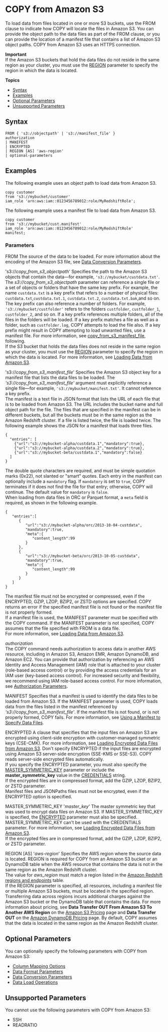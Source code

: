 # COPY from Amazon S3<a name="copy-parameters-data-source-s3"></a>

To load data from files located in one or more S3 buckets, use the FROM clause to indicate how COPY will locate the files in Amazon S3\. You can provide the object path to the data files as part of the FROM clause, or you can provide the location of a manifest file that contains a list of Amazon S3 object paths\. COPY from Amazon S3 uses an HTTPS connection\. 

**Important**  
If the Amazon S3 buckets that hold the data files do not reside in the same region as your cluster, you must use the [REGION](#copy-region) parameter to specify the region in which the data is located\. 

**Topics**
+ [Syntax](#copy-parameters-data-source-s3-syntax)
+ [Examples](#copy-parameters-data-source-s3-examples)
+ [Optional Parameters](#copy-parameters-data-source-s3-optional-parms)
+ [Unsupported Parameters](#copy-parameters-data-source-s3-unsupported-parms)

## Syntax<a name="copy-parameters-data-source-s3-syntax"></a>

```
FROM { 's3://objectpath' | 's3://manifest_file' }
authorization
| MANIFEST
| ENCRYPTED
| REGION [AS] 'aws-region'
| optional-parameters
```

## Examples<a name="copy-parameters-data-source-s3-examples"></a>

The following example uses an object path to load data from Amazon S3\. 

```
copy customer
from 's3://mybucket/customer' 
iam_role 'arn:aws:iam::0123456789012:role/MyRedshiftRole';
```

The following example uses a manifest file to load data from Amazon S3\. 

```
copy customer
from 's3://mybucket/cust.manifest' 
iam_role 'arn:aws:iam::0123456789012:role/MyRedshiftRole'
manifest;
```

### Parameters<a name="copy-parameters-data-source-s3-parameters"></a>

FROM  <a name="copy-parameters-from"></a>
The source of the data to be loaded\. For more information about the encoding of the Amazon S3 file, see [Data Conversion Parameters](copy-parameters-data-conversion.md)\.

's3://*copy\_from\_s3\_objectpath*'   <a name="copy-s3-objectpath"></a>
Specifies the path to the Amazon S3 objects that contain the data—for example, `'s3://mybucket/custdata.txt'`\. The *s3://copy\_from\_s3\_objectpath* parameter can reference a single file or a set of objects or folders that have the same key prefix\. For example, the name `custdata.txt` is a key prefix that refers to a number of physical files: `custdata.txt`,`custdata.txt.1`, `custdata.txt.2`, `custdata.txt.bak`,and so on\. The key prefix can also reference a number of folders\. For example, `'s3://mybucket/custfolder'` refers to the folders `custfolder`, `custfolder_1`, `custfolder_2`, and so on\. If a key prefix references multiple folders, all of the files in the folders will be loaded\. If a key prefix matches a file as well as a folder, such as `custfolder.log`, COPY attempts to load the file also\. If a key prefix might result in COPY attempting to load unwanted files, use a manifest file\. For more information, see [copy_from_s3_manifest_file](#copy-manifest-file), following\.   
If the S3 bucket that holds the data files does not reside in the same region as your cluster, you must use the [REGION](#copy-region) parameter to specify the region in which the data is located\.
For more information, see [Loading Data from Amazon S3](t_Loading-data-from-S3.md)\.

's3://*copy\_from\_s3\_manifest\_file*'   <a name="copy-manifest-file"></a>
Specifies the Amazon S3 object key for a manifest file that lists the data files to be loaded\. The *'s3://*copy\_from\_s3\_manifest\_file'** argument must explicitly reference a single file—for example, `'s3://mybucket/manifest.txt'`\. It cannot reference a key prefix\.  
The manifest is a text file in JSON format that lists the URL of each file that is to be loaded from Amazon S3\. The URL includes the bucket name and full object path for the file\. The files that are specified in the manifest can be in different buckets, but all the buckets must be in the same region as the Amazon Redshift cluster\. If a file is listed twice, the file is loaded twice\. The following example shows the JSON for a manifest that loads three files\.   

```
{
  "entries": [
    {"url":"s3://mybucket-alpha/custdata.1","mandatory":true},
    {"url":"s3://mybucket-alpha/custdata.2","mandatory":true},
    {"url":"s3://mybucket-beta/custdata.1","mandatory":false}
  ]
}
```
The double quote characters are required, and must be simple quotation marks \(0x22\), not slanted or "smart" quotes\. Each entry in the manifest can optionally include a `mandatory` flag\. If `mandatory` is set to `true`, COPY terminates if it does not find the file for that entry; otherwise, COPY will continue\. The default value for `mandatory` is `false`\.   
When loading from data files in ORC or Parquet format, a `meta` field is required, as shown in the following example\.  

```
{  
   "entries":[  
      {  
         "url":"s3://mybucket-alpha/orc/2013-10-04-custdata",
         "mandatory":true,
         "meta":{  
            "content_length":99
         }
      },
      {  
         "url":"s3://mybucket-beta/orc/2013-10-05-custdata",
         "mandatory":true,
         "meta":{  
            "content_length":99
         }
      }
   ]
}
```
The manifest file must not be encrypted or compressed, even if the ENCRYPTED, GZIP, LZOP, BZIP2, or ZSTD options are specified\. COPY returns an error if the specified manifest file is not found or the manifest file is not properly formed\.   
If a manifest file is used, the MANIFEST parameter must be specified with the COPY command\. If the MANIFEST parameter is not specified, COPY assumes that the file specified with FROM is a data file\.   
For more information, see [Loading Data from Amazon S3](t_Loading-data-from-S3.md)\.

*authorization*  
The COPY command needs authorization to access data in another AWS resource, including in Amazon S3, Amazon EMR, Amazon DynamoDB, and Amazon EC2\. You can provide that authorization by referencing an AWS Identity and Access Management \(IAM\) role that is attached to your cluster \(role\-based access control\) or by providing the access credentials for an IAM user \(key\-based access control\)\. For increased security and flexibility, we recommend using IAM role\-based access control\. For more information, see [Authorization Parameters](copy-parameters-authorization.md)\.

MANIFEST  <a name="copy-manifest"></a>
Specifies that a manifest is used to identify the data files to be loaded from Amazon S3\. If the MANIFEST parameter is used, COPY loads data from the files listed in the manifest referenced by *'s3://copy\_from\_s3\_manifest\_file'*\. If the manifest file is not found, or is not properly formed, COPY fails\. For more information, see [Using a Manifest to Specify Data Files](loading-data-files-using-manifest.md)\.

ENCRYPTED  <a name="copy-encrypted"></a>
A clause that specifies that the input files on Amazon S3 are encrypted using client\-side encryption with customer\-managed symmetric keys \(CSE\-CMK\)\. For more information, see [Loading Encrypted Data Files from Amazon S3](c_loading-encrypted-files.md)\. Don't specify ENCRYPTED if the input files are encrypted using Amazon S3 server\-side encryption \(SSE\-KMS or SSE\-S3\)\. COPY reads server\-side encrypted files automatically\.  
If you specify the ENCRYPTED parameter, you must also specify the [MASTER_SYMMETRIC_KEY](#copy-master-symmetric-key) parameter or include the **master\_symmetric\_key** value in the [CREDENTIALS](copy-parameters-authorization.md#copy-credentials) string\.  
If the encrypted files are in compressed format, add the GZIP, LZOP, BZIP2, or ZSTD parameter\.  
Manifest files and JSONPaths files must not be encrypted, even if the ENCRYPTED option is specified\.

MASTER\_SYMMETRIC\_KEY '*master\_key*'  <a name="copy-master-symmetric-key"></a>
The master symmetric key that was used to encrypt data files on Amazon S3\. If MASTER\_SYMMETRIC\_KEY is specified, the [ENCRYPTED](#copy-encrypted) parameter must also be specified\. MASTER\_SYMMETRIC\_KEY can't be used with the CREDENTIALS parameter\. For more information, see [Loading Encrypted Data Files from Amazon S3](c_loading-encrypted-files.md)\.  
If the encrypted files are in compressed format, add the GZIP, LZOP, BZIP2, or ZSTD parameter\.

REGION \[AS\] '*aws\-region*'  <a name="copy-region"></a>
Specifies the AWS region where the source data is located\. REGION is required for COPY from an Amazon S3 bucket or an DynamoDB table when the AWS resource that contains the data is not in the same region as the Amazon Redshift cluster\.   
The value for *aws\_region* must match a region listed in the [Amazon Redshift regions and endpoints](https://docs.aws.amazon.com/general/latest/gr/rande.html#redshift_region) table\.  
If the REGION parameter is specified, all resources, including a manifest file or multiple Amazon S3 buckets, must be located in the specified region\.   
Transferring data across regions incurs additional charges against the Amazon S3 bucket or the DynamoDB table that contains the data\. For more information about pricing, see **Data Transfer OUT From Amazon S3 To Another AWS Region** on the [Amazon S3 Pricing](https://aws.amazon.com/s3/pricing/) page and **Data Transfer OUT** on the [Amazon DynamoDB Pricing](https://aws.amazon.com/dynamodb/pricing/) page\. 
By default, COPY assumes that the data is located in the same region as the Amazon Redshift cluster\. 

## Optional Parameters<a name="copy-parameters-data-source-s3-optional-parms"></a>

You can optionally specify the following parameters with COPY from Amazon S3: 
+ [Column Mapping Options](copy-parameters-column-mapping.md)
+ [Data Format Parameters](copy-parameters-data-format.md#copy-data-format-parameters)
+ [Data Conversion Parameters](copy-parameters-data-conversion.md)
+ [ Data Load Operations](copy-parameters-data-load.md)

## Unsupported Parameters<a name="copy-parameters-data-source-s3-unsupported-parms"></a>

You cannot use the following parameters with COPY from Amazon S3: 
+ SSH
+ READRATIO